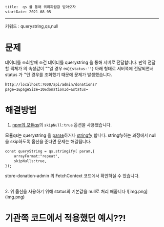 ```
title:  qs 를 통해 쿼리파람값 받아오자 
startDate: 2021-08-05
```
---

키워드 : querystring,qs,null
<br>
# 문제

데이터를 조회할때 조건 데이터를 querystring 을 통해 서버로 전달합니다.
만약 전달할 객체가 의 속성값이 ""일 경우
ex)`{status:''}`
아래 형태로 서버쪽에 전달되면서 status 가 ''인 경우를 조회했기 때문에 문제가 발생했습니다.

```
http://localhost:7000/api/admin/donations?page=1&pageSize=10&donationId=&status=
```

# 해결방법

1. [npm의 모듈qs](https://www.npmjs.com/package/qs)의 `skipNull:true` 옵션을 사용했습니다.

모듈qs는 querystring 을 [parse](https://developer.mozilla.org/ko/docs/Web/JavaScript/Reference/Global_Objects/JSON/parse)하거나 [stringfy](https://developer.mozilla.org/ko/docs/Web/JavaScript/Reference/Global_Objects/JSON/stringify) 합니다.
stringfy하는 과정에서 null을 skip하도록 옵션을 준다면 문제는 해결됩니다.

```
const queryString = qs.stringify( param,{
    arrayFormat:"repeat",
    skipNulls:true,
});
```

store-donation-admin 의 FetchContext 코드에서 확인하실 수 있습니다.

<br>
2. 위 옵션을 사용하기 위해 status의 기본값을 null로 처리 해줍니다
![img.png](img.png)


# 기관쪽 코드에서 적용했던 예시??!